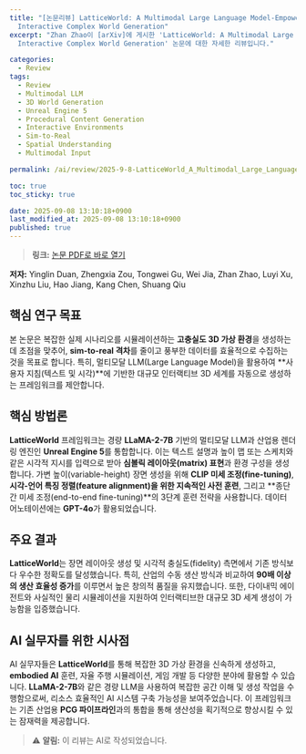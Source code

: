 ```yaml
---
title: "[논문리뷰] LatticeWorld: A Multimodal Large Language Model-Empowered Framework for
  Interactive Complex World Generation"
excerpt: "Zhan Zhao이 [arXiv]에 게시한 'LatticeWorld: A Multimodal Large Language Model-Empowered Framework for
  Interactive Complex World Generation' 논문에 대한 자세한 리뷰입니다."

categories:
  - Review
tags:
  - Review
  - Multimodal LLM
  - 3D World Generation
  - Unreal Engine 5
  - Procedural Content Generation
  - Interactive Environments
  - Sim-to-Real
  - Spatial Understanding
  - Multimodal Input

permalink: /ai/review/2025-9-8-LatticeWorld_A_Multimodal_Large_Language_Model-Empowered_Framework_for_Interactive_Complex_World_Generation/

toc: true
toc_sticky: true

date: 2025-09-08 13:10:18+0900
last_modified_at: 2025-09-08 13:10:18+0900
published: true
---
```

> **링크:** [논문 PDF로 바로 열기](https://arxiv.org/abs/2509.05263)

**저자:** Yinglin Duan, Zhengxia Zou, Tongwei Gu, Wei Jia, Zhan Zhao, Luyi Xu, Xinzhu Liu, Hao Jiang, Kang Chen, Shuang Qiu



## 핵심 연구 목표
본 논문은 복잡한 실제 시나리오를 시뮬레이션하는 **고충실도 3D 가상 환경**을 생성하는 데 초점을 맞추어, **sim-to-real 격차**를 줄이고 풍부한 데이터를 효율적으로 수집하는 것을 목표로 합니다. 특히, 멀티모달 LLM(Large Language Model)을 활용하여 **사용자 지침(텍스트 및 시각)**에 기반한 대규모 인터랙티브 3D 세계를 자동으로 생성하는 프레임워크를 제안합니다.

## 핵심 방법론
**LatticeWorld** 프레임워크는 경량 **LLaMA-2-7B** 기반의 멀티모달 LLM과 산업용 렌더링 엔진인 **Unreal Engine 5**를 통합합니다. 이는 텍스트 설명과 높이 맵 또는 스케치와 같은 시각적 지시를 입력으로 받아 **심볼릭 레이아웃(matrix) 표현**과 환경 구성을 생성합니다. 가변 높이(variable-height) 장면 생성을 위해 **CLIP 미세 조정(fine-tuning)**, **시각-언어 특징 정렬(feature alignment)을 위한 지속적인 사전 훈련**, 그리고 **종단 간 미세 조정(end-to-end fine-tuning)**의 3단계 훈련 전략을 사용합니다. 데이터 어노테이션에는 **GPT-4o**가 활용되었습니다.

## 주요 결과
**LatticeWorld**는 장면 레이아웃 생성 및 시각적 충실도(fidelity) 측면에서 기존 방식보다 우수한 정확도를 달성했습니다. 특히, 산업의 수동 생산 방식과 비교하여 **90배 이상의 생산 효율성 증가**를 이루면서 높은 창의적 품질을 유지했습니다. 또한, 다이내믹 에이전트와 사실적인 물리 시뮬레이션을 지원하여 인터랙티브한 대규모 3D 세계 생성이 가능함을 입증했습니다.

## AI 실무자를 위한 시사점
AI 실무자들은 **LatticeWorld**를 통해 복잡한 3D 가상 환경을 신속하게 생성하고, **embodied AI** 훈련, 자율 주행 시뮬레이션, 게임 개발 등 다양한 분야에 활용할 수 있습니다. **LLaMA-2-7B**와 같은 경량 LLM을 사용하여 복잡한 공간 이해 및 생성 작업을 수행함으로써, 리소스 효율적인 AI 시스템 구축 가능성을 보여주었습니다. 이 프레임워크는 기존 산업용 **PCG 파이프라인**과의 통합을 통해 생산성을 획기적으로 향상시킬 수 있는 잠재력을 제공합니다.

> ⚠️ **알림:** 이 리뷰는 AI로 작성되었습니다.